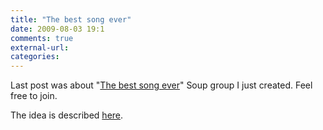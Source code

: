 ```yaml
---
title: "The best song ever"
date: 2009-08-03 19:1
comments: true
external-url:
categories:
---
```

Last post was about "[The best song ever][1]" Soup group I just created. Feel free to join.  
  
The idea is described [here][2].

  [1]: http://thebestsongever.soup.io/
  [2]: http://thebestsongever.soup.io/post/24495790/About-this-Soup

